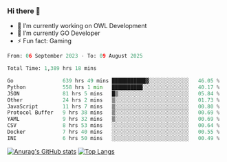 ### Hi there 👋 

- 🔭 I’m currently working on OWL Development
- 🌱 I’m currently GO Developer
-  ⚡ Fun fact: Gaming
  
  <!--
- 👯 I’m looking to collaborate on ...
- 🤔 I’m looking for help with ...
- 💬 Ask me about ...
- 📫 How to reach me: ...
- 😄 Pronouns: ...
-->

<!--START_SECTION:waka-->

```python
From: 06 September 2023 - To: 09 August 2025

Total Time: 1,389 hrs 18 mins

Go                639 hrs 49 mins ███████████▓░░░░░░░░░░░░░   46.05 %
Python            558 hrs 1 min   ██████████░░░░░░░░░░░░░░░   40.17 %
JSON              81 hrs 5 mins   █▒░░░░░░░░░░░░░░░░░░░░░░░   05.84 %
Other             24 hrs 2 mins   ▒░░░░░░░░░░░░░░░░░░░░░░░░   01.73 %
JavaScript        11 hrs 7 mins   ▒░░░░░░░░░░░░░░░░░░░░░░░░   00.80 %
Protocol Buffer   9 hrs 38 mins   ▒░░░░░░░░░░░░░░░░░░░░░░░░   00.69 %
YAML              9 hrs 32 mins   ▒░░░░░░░░░░░░░░░░░░░░░░░░   00.69 %
CSV               8 hrs 53 mins   ░░░░░░░░░░░░░░░░░░░░░░░░░   00.64 %
Docker            7 hrs 40 mins   ░░░░░░░░░░░░░░░░░░░░░░░░░   00.55 %
INI               6 hrs 50 mins   ░░░░░░░░░░░░░░░░░░░░░░░░░   00.49 %
```

<!--END_SECTION:waka-->

[![Anurag's GitHub stats](https://github-readme-stats.vercel.app/api?username=aebalz&show_icons=true&theme=codeSTACKr)](https://github.com/anuraghazra/github-readme-stats)
[![Top Langs](https://github-readme-stats.vercel.app/api/top-langs/?username=aebalz&layout=compact&card_width=350&theme=codeSTACKr)](https://github.com/anuraghazra/github-readme-stats)
<!-- [![Readme Card](https://github-readme-stats.vercel.app/api/pin/?username=aebalz&repo=go-gin-gone&show_owner=true)](https://github.com/anuraghazra/github-readme-stats)-->
